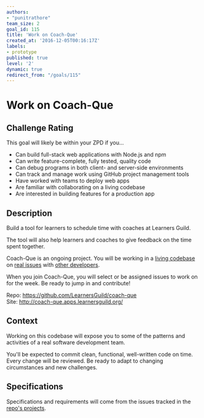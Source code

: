 ```yaml
---
authors:
- "punitrathore"
team_size: 2
goal_id: 115
title: 'Work on Coach-Que'
created_at: '2016-12-05T00:16:17Z'
labels:
- prototype
published: true
level: '2'
dynamic: true
redirect_from: "/goals/115"
---
```


# Work on Coach-Que

## Challenge Rating

This goal will likely be within your ZPD if you...

- Can build full-stack web applications with Node.js and npm
- Can write feature-complete, fully tested, quality code
- Can debug programs in both client- and server-side environments
- Can track and manage work using GitHub project management tools
- Have worked with teams to deploy web apps
- Are familiar with collaborating on a living codebase
- Are interested in building features for a production app

## Description

Build a tool for learners to schedule time with coaches at Learners Guild.

The tool will also help learners and coaches to give feedback on the time spent together.

Coach-Que is an ongoing project. You will be working in a [living codebase](https://github.com/GuildCrafts/coach-que/commits/master) on [real issues](https://github.com/GuildCrafts/coach-que/issues) with [other developers](https://github.com/GuildCrafts/coach-que/graphs/contributors).

When you join Coach-Que, you will select or be assigned issues to work on for the week. Be ready to jump in and contribute!

Repo: https://github.com/LearnersGuild/coach-que
<br>Site: http://coach-que.apps.learnersguild.org/

## Context

Working on this codebase will expose you to some of the patterns and activities of a real software development team.

You'll be expected to commit clean, functional, well-written code on time. Every change will be reviewed. Be ready to adapt to changing circumstances and new challenges.

## Specifications

Specifications and requirements will come from the issues tracked in the [repo's projects](https://github.com/GuildCrafts/coach-que/projects).

